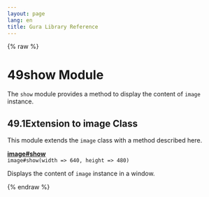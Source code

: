 ```yaml
---
layout: page
lang: en
title: Gura Library Reference
---
```


{% raw %}
<h1><span class="caption-index-1">49</span><a name="anchor-49"></a>show Module</h1>
<p>
The <code>show</code> module provides a method to display the content of <code>image</code> instance.
</p>
<h2><span class="caption-index-2">49.1</span><a name="anchor-49-1"></a>Extension to image Class</h2>
<p>
This module extends the <code>image</code> class with a method described here.
</p>
<p>
<div><strong style="text-decoration:underline">image#show</strong></div>
<div style="margin-bottom:1em"><code>image#show(width =&gt; 640, height =&gt; 480)</code></div>
Displays the content of <code>image</code> instance in a window.
</p>
<p />

{% endraw %}
